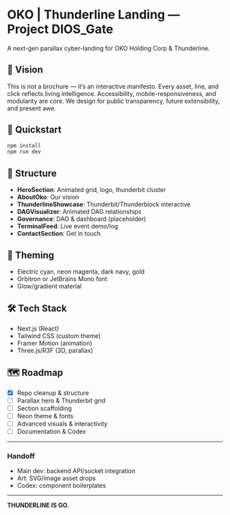 # OKO | Thunderline Landing — Project DIOS_Gate

A next-gen parallax cyber-landing for OKO Holding Corp & Thunderline.

## 🚀 Vision
This is not a brochure — it’s an interactive manifesto. Every asset, line, and click reflects living intelligence. Accessibility, mobile-responsiveness, and modularity are core. We design for public transparency, future extensibility, and present awe.

## 🧭 Quickstart
```bash
npm install
npm run dev
```

## 🧩 Structure
- **HeroSection**: Animated grid, logo, thunderbit cluster
- **AboutOko**: Our vision
- **ThunderlineShowcase**: Thunderbit/Thunderblock interactive
- **DAGVisualizer**: Animated DAG relationships
- **Governance**: DAO & dashboard (placeholder)
- **TerminalFeed**: Live event demo/log
- **ContactSection**: Get in touch

## 🎨 Theming
- Electric cyan, neon magenta, dark navy, gold
- Orbitron or JetBrains Mono font
- Glow/gradient material

## 🛠️ Tech Stack
- Next.js (React)
- Tailwind CSS (custom theme)
- Framer Motion (animation)
- Three.js/R3F (3D, parallax)

## 🗺️ Roadmap
- [x] Repo cleanup & structure
- [ ] Parallax hero & Thunderbit grid
- [ ] Section scaffolding
- [ ] Neon theme & fonts
- [ ] Advanced visuals & interactivity
- [ ] Documentation & Codex

---

### Handoff
- Main dev: backend API/socket integration
- Art: SVG/image asset drops
- Codex: component boilerplates

---

**THUNDERLINE IS GO.**
